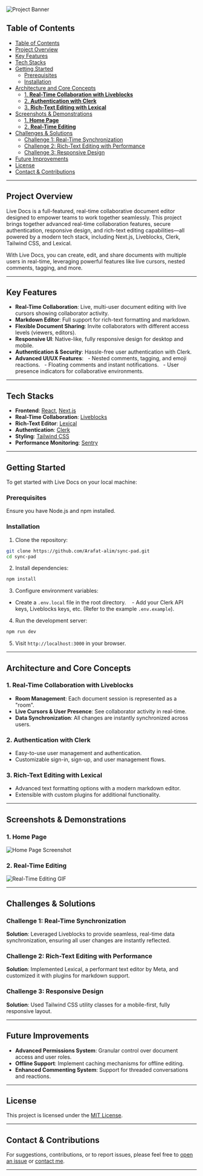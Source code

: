 ![Project Banner](https://res.cloudinary.com/cocoder/image/upload/v1731096003/Projects/SyncPad/www.sync-pad-pro.vercel.app_1_et5rm3.gif)

## Table of Contents

- [Table of Contents](#table-of-contents)
- [Project Overview](#project-overview)
- [Key Features](#key-features)
- [Tech Stacks](#tech-stacks)
- [Getting Started](#getting-started)
  - [Prerequisites](#prerequisites)
  - [Installation](#installation)
- [Architecture and Core Concepts](#architecture-and-core-concepts)
  - [1. **Real-Time Collaboration with Liveblocks**](#1-real-time-collaboration-with-liveblocks)
  - [2. **Authentication with Clerk**](#2-authentication-with-clerk)
  - [3. **Rich-Text Editing with Lexical**](#3-rich-text-editing-with-lexical)
- [Screenshots \& Demonstrations](#screenshots--demonstrations)
  - [1. **Home Page**](#1-home-page)
  - [2. **Real-Time Editing**](#2-real-time-editing)
- [Challenges \& Solutions](#challenges--solutions)
  - [Challenge 1: Real-Time Synchronization](#challenge-1-real-time-synchronization)
  - [Challenge 2: Rich-Text Editing with Performance](#challenge-2-rich-text-editing-with-performance)
  - [Challenge 3: Responsive Design](#challenge-3-responsive-design)
- [Future Improvements](#future-improvements)
- [License](#license)
- [Contact \& Contributions](#contact--contributions)

---

## Project Overview

Live Docs is a full-featured, real-time collaborative document editor designed to empower teams to work together seamlessly. This project brings together advanced real-time collaboration features, secure authentication, responsive design, and rich-text editing capabilities—all powered by a modern tech stack, including Next.js, Liveblocks, Clerk, Tailwind CSS, and Lexical.

With Live Docs, you can create, edit, and share documents with multiple users in real-time, leveraging powerful features like live cursors, nested comments, tagging, and more.

---

## Key Features

- **Real-Time Collaboration**: Live, multi-user document editing with live cursors showing collaborator activity.
- **Markdown Editor**: Full support for rich-text formatting and markdown.
- **Flexible Document Sharing**: Invite collaborators with different access levels (viewers, editors).
- **Responsive UI**: Native-like, fully responsive design for desktop and mobile.
- **Authentication & Security**: Hassle-free user authentication with Clerk.
- **Advanced UI/UX Features**:
    - Nested comments, tagging, and emoji reactions.
    - Floating comments and instant notifications.
    - User presence indicators for collaborative environments.

---

## Tech Stacks

- **Frontend**: [React](https://reactjs.org/), [Next.js](https://nextjs.org/)
- **Real-Time Collaboration**: [Liveblocks](https://liveblocks.io/)
- **Rich-Text Editor**: [Lexical](https://lexical.dev/)
- **Authentication**: [Clerk](https://clerk.dev/)
- **Styling**: [Tailwind CSS](https://tailwindcss.com/)
- **Performance Monitoring**: [Sentry](https://sentry.io/)

---

## Getting Started

To get started with Live Docs on your local machine:

### Prerequisites

Ensure you have Node.js and npm installed.

### Installation

1. Clone the repository:

```bash
git clone https://github.com/Arafat-alim/sync-pad.git
cd sync-pad
```

2. Install dependencies:

```bash
npm install
```

3. Configure environment variables:

- Create a `.env.local` file in the root directory.
     - Add your Clerk API keys, Liveblocks keys, etc. (Refer to the example `.env.example`).

4. Run the development server:

```bash
npm run dev
```

5. Visit `http://localhost:3000` in your browser.

---

## Architecture and Core Concepts

### 1. **Real-Time Collaboration with Liveblocks**

- **Room Management**: Each document session is represented as a "room".
- **Live Cursors & User Presence**: See collaborator activity in real-time.
- **Data Synchronization**: All changes are instantly synchronized across users.

### 2. **Authentication with Clerk**

- Easy-to-use user management and authentication.
- Customizable sign-in, sign-up, and user management flows.

### 3. **Rich-Text Editing with Lexical**

- Advanced text formatting options with a modern markdown editor.
- Extensible with custom plugins for additional functionality.

---

## Screenshots & Demonstrations

### 1. **Home Page**

![Home Page Screenshot](https://res.cloudinary.com/cocoder/image/upload/v1731096654/Projects/SyncPad/Screen_Shot_2024-11-09_at_01.40.25-fullpage_lavmaj.png) <!-- Add a screenshot of your home page -->

### 2. **Real-Time Editing**

![Real-Time Editing GIF](https://res.cloudinary.com/cocoder/image/upload/v1731097108/Projects/SyncPad/kFy3vUSyTT_u65xmk.png) <!-- Add a GIF showing real-time editing and collaboration -->

---

## Challenges & Solutions

### Challenge 1: Real-Time Synchronization

**Solution**: Leveraged Liveblocks to provide seamless, real-time data synchronization, ensuring all user changes are instantly reflected.

### Challenge 2: Rich-Text Editing with Performance

**Solution**: Implemented Lexical, a performant text editor by Meta, and customized it with plugins for markdown support.

### Challenge 3: Responsive Design

**Solution**: Used Tailwind CSS utility classes for a mobile-first, fully responsive layout.

---

## Future Improvements

- **Advanced Permissions System**: Granular control over document access and user roles.
- **Offline Support**: Implement caching mechanisms for offline editing.
- **Enhanced Commenting System**: Support for threaded conversations and reactions.

---

## License

This project is licensed under the [MIT License](<[https://rem.mit-license.org](https://rem.mit-license.org)>).

---

## Contact & Contributions

For suggestions, contributions, or to report issues, please feel free to [open an issue](https://github.com/Arafat-alim/sync-pad/issues) or [contact me](mailto:arafat.aman.alim@gmail.com).

---

